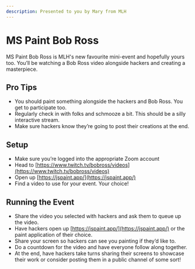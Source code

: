 ```yaml
---
description: Presented to you by Mary from MLH
---
```


# MS Paint Bob Ross

MS Paint Bob Ross is MLH's new favourite mini-event and hopefully yours too. You’ll be watching a Bob Ross video alongside hackers and creating a masterpiece.

## **Pro Tips**

* You should paint something alongside the hackers and Bob Ross. You get to participate too.
* Regularly check in with folks and schmooze a bit. This should be a silly interactive stream.
* Make sure hackers know they’re going to post their creations at the end.

## **Setup**

* Make sure you’re logged into the appropriate Zoom account
* Head to [https://www.twitch.tv/bobross/videos](https://www.twitch.tv/bobross/videos)
* Open up [https://jspaint.app/](https://jspaint.app/)
* Find a video to use for your event. Your choice!

## **Running the Event**

* Share the video you selected with hackers and ask them to queue up the video. 
* Have hackers open up [https://jspaint.app/](https://jspaint.app/) or the paint application of their choice. 
* Share your screen so hackers can see you painting if they’d like to.
* Do a countdown for the video and have everyone follow along together. 
* At the end, have hackers take turns sharing their screens to showcase their work or consider posting them in a public channel of some sort!

